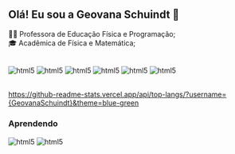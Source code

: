 ## Olá! Eu sou a Geovana Schuindt 👋

👩‍🏫 Professora de Educação Física e Programação; <br/>
🎓 Acadêmica de Física e Matemática;

<div style="display: inline_block"><br/>
<img align="center" alt="html5" src="https://img.shields.io/badge/Python-3776AB?style=for-the-badge&logo=python&logoColor=white"/> <img align="center" alt="html5" src="https://img.shields.io/badge/JavaScript-F7DF1E?style=for-the-badge&logo=javascript&logoColor=black"/>
<img align="center" alt="html5" src="https://img.shields.io/badge/HTML-239120?style=for-the-badge&logo=html5&logoColor=white"/> <img align="center" alt="html5" src="https://img.shields.io/badge/CSS-239120?&style=for-the-badge&logo=css3&logoColor=white"/> <img align="center" alt="html5" src="https://img.shields.io/badge/C%2B%2B-00599C?style=for-the-badge&logo=c%2B%2B&logoColor=white"/> <img align="center" alt="html5" src="https://img.shields.io/badge/Scratch-4D97FF?style=for-the-badge&logo=Scratch&logoColor=white"/>
</div>
<br/>

https://github-readme-stats.vercel.app/api/top-langs/?username={GeovanaSchuindt}&theme=blue-green



### Aprendendo
<div style="display: inline_block">
<img align="center" alt="html5" src="https://img.shields.io/badge/Lua-2C2D72?style=for-the-badge&logo=lua&logoColor=white"/> <img align="center" alt="html5" src="https://img.shields.io/badge/PHP-777BB4?style=for-the-badge&logo=php&logoColor=white"/> 
</div>
<br/>
